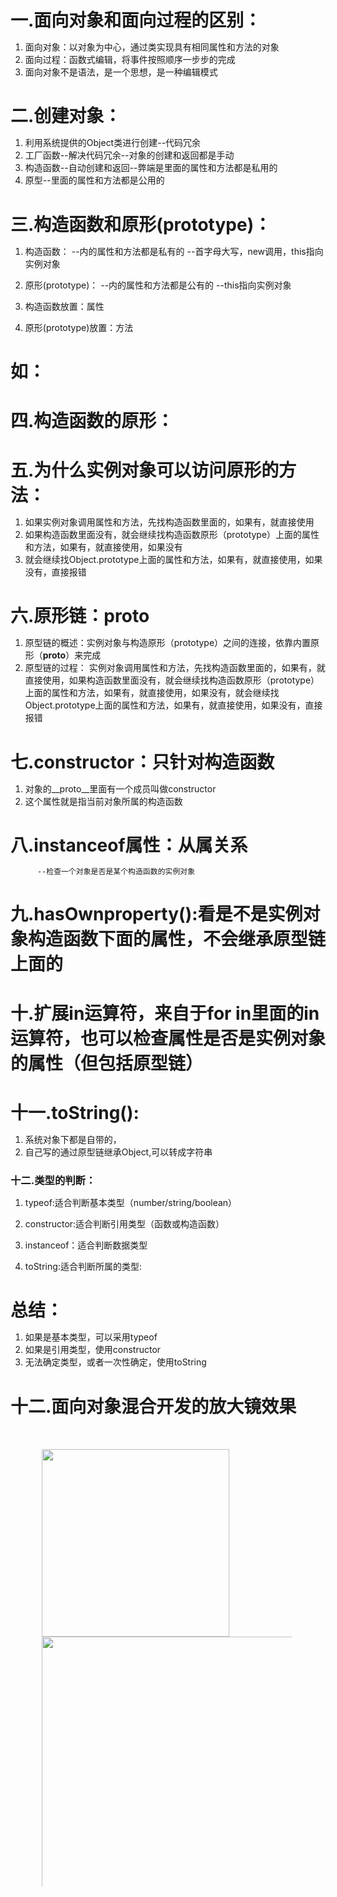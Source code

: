 # 一.面向对象和面向过程的区别：
1. 面向对象：以对象为中心，通过类实现具有相同属性和方法的对象
2. 面向过程：函数式编辑，将事件按照顺序一步步的完成
3. 面向对象不是语法，是一个思想，是一种编辑模式

# 二.创建对象：
1. 利用系统提供的Object类进行创建--代码冗余
2. 工厂函数--解决代码冗余--对象的创建和返回都是手动
3. 构造函数--自动创建和返回--弊端是里面的属性和方法都是私用的
4. 原型--里面的属性和方法都是公用的

# 三.构造函数和原形(prototype)：
1. 构造函数：
          --内的属性和方法都是私有的
          --首字母大写，new调用，this指向实例对象

2. 原形(prototype)：
            --内的属性和方法都是公有的
            --this指向实例对象

3. 构造函数放置：属性

4. 原形(prototype)放置：方法

# 如：
  <script>
   function Fath(){
    放置属性
   }
   Fath.prototype.init = function(){
    放置方法
   }
   new Fath().init() 执行
  </script>

# 四.构造函数的原形：
<script>
  function Fath() {
    this.name = name
  }
  Fath.prototype.init = function () {
    console.log('我是原形的方法');
  }
  Object.prototype.hehe= function () {
    console.log('我是Object的方法');
  }
  let p1 = new Fath()//p1为：实例对象，new Fath()为：构造函数
  p1.init()//为:p1调用init的方法
  p1.hehe()//为：p1调用hehe的方法
</script>

# 五.为什么实例对象可以访问原形的方法：
1. 如果实例对象调用属性和方法，先找构造函数里面的，如果有，就直接使用
2. 如果构造函数里面没有，就会继续找构造函数原形（prototype）上面的属性和方法，如果有，就直接使用，如果没有
3. 就会继续找Object.prototype上面的属性和方法，如果有，就直接使用，如果没有，直接报错

# 六.原形链：__proto__
1. 原型链的概述：实例对象与构造原形（prototype）之间的连接，依靠内置原形（__proto__）来完成
2. 原型链的过程：
              实例对象调用属性和方法，先找构造函数里面的，如果有，就直接使用，如果构造函数里面没有，就会继续找构造函数原形（prototype）上面的属性和方法，如果有，就直接使用，如果没有，就会继续找Object.prototype上面的属性和方法，如果有，就直接使用，如果没有，直接报错
 
# 七.constructor：只针对构造函数
1. 对象的__proto__里面有一个成员叫做constructor
2. 这个属性就是指当前对象所属的构造函数
<script>
  function Fan(){
    '我是构造函数'
  }
  let p1 = new Fan()
  console.log(p1.constructor);// ƒ Fan(){'我是构造函数'}
</script>

# 八.instanceof属性：从属关系
          --检查一个对象是否是某个构造函数的实例对象
<script>
  function Fan(){
  }
  let p1 = new Fan()
  console.log(p1 instanceof Fan);//true
  console.log(p1 instanceof Object);//true 因为一切皆对象
</script>

# 九.hasOwnproperty():看是不是实例对象构造函数下面的属性，不会继承原型链上面的
<script>
  function Fan(){
    this.name = 'zhangsan'
  }
  Fan.prototype.init = function(){
    'lisi'
  }
  let p1 = new Fan()
  p1.init()
  console.log(p1.hasOwnProperty('name'))//true 只会检查实例对象构造函数里面的属性
  console.log(p1.hasOwnProperty('init'))//false
</script>

# 十.扩展in运算符，来自于for in里面的in运算符，也可以检查属性是否是实例对象的属性（但包括原型链）
<script>
  function Fan(){
    this.name = 'zhangsan'
  }
  Fan.prototype.init = function(){
    'lisi'
  }
  Object.prototype.age = function(){
    'wangwu'
  }
  let p1 = new Fan()
  p1.init()
  p1.age()
  console.log('name' in p1)//true
  console.log('init' in p1)//true
  console.log('age' in p1)//true
</script>

# 十一.toString():
1. 系统对象下都是自带的，
2. 自己写的通过原型链继承Object,可以转成字符串
<script>
let a = [1,2,3]
console.log(a.toString())//1,2,3
</script>

### 十二.类型的判断：
1. typeof:适合判断基本类型（number/string/boolean）

2. constructor:适合判断引用类型（函数或构造函数）
<script>
  function Fan(){
    '我是构造函数'
  }
  let p1 = new Fan()
  console.log(p1.constructor);// ƒ Fan(){'我是构造函数'}
</script>

3. instanceof：适合判断数据类型

4. toString:适合判断所属的类型:
<script>
console.log(Object.prototype.toString.call('hello'));//[object String]
console.log(Object.prototype.toString.call(123));//[object Number]
console.log(Object.prototype.toString.call(true));//[object Boolean]
console.log(Object.prototype.toString.call(null));//[object Null]
console.log(Object.prototype.toString.call(undefined));//[object Undefined]
console.log(Object.prototype.toString.call([]));//[object Array]
console.log(Object.prototype.toString.call({}));//[object Object]
console.log(Object.prototype.toString.call(function(){}));//[object Function]
console.log(Object.prototype.toString.call(new Date));//[object Date]
console.log(Object.prototype.toString.call(/\d/));//[object RegExp]
</script>

# 总结：
1. 如果是基本类型，可以采用typeof
2. 如果是引用类型，使用constructor
3. 无法确定类型，或者一次性确定，使用toString









# 十二.面向对象混合开发的放大镜效果
<style> 
  *{
    margin: 0;
    padding: 0;
  }
  .father {
    margin: 50px 0 0 50px;
  }
  .box {
    width: 300px;
    height: 300px;
    float: left;
    position: relative;
  }
  .xiaotu {
    width: 100%;
    height: 100%;
  }
  .xijing {
    width: 200px;
    height: 200px;
    background-color: blue;
    opacity: 0.3;
    position: absolute;
    top: 0;
    left: 0;
    visibility:hidden;
  }
  .dajing {
    width: 400px;
    height: 400px;
    position: relative;
    overflow: hidden;
    float: left;
  }
  .datu {
    width: 600px;
    height: 600px;
    position:absolute;
    top: 0;
    left: 0;
  }
  </style>
  <body>
    <div class="father">
      <div class="box">
        <img src="../img/女好骚.png" alt="" class="xiaotu">
        <div class="xijing"></div>
      </div>
      <div class="dajing">
        <img src="../img/女好骚.png" alt="" class="datu">
      </div>
    </div>
  </body>
  </html>
  </html>
  <script>
   function Fath(){
    this.father = document.querySelector('.father')
    this.box = document.querySelector('.box')
    this.xiaotu = document.querySelector('.xiaotu')
    this.xijing = document.querySelector('.xijing')
    this.dajing = document.querySelector('.dajing')
    this.datu = document.querySelector('.datu')
   }
   Fath.prototype.init = function(){
    this.box.onmouseenter = ()=>{
      this.xijing.style.visibility = 'visible'
      this.box.onmousemove = (e)=>{
        let leftvalue = e.clientX - this.father.offsetLeft - this.xijing.offsetWidth/2
        let topvalue = e.clientY - this.father.offsetTop - this.xijing.offsetHeight/2
        if(leftvalue <=0){
          leftvalue = 0
        }else if(leftvalue >= this.xiaotu.offsetWidth - this.xijing.offsetWidth){
          leftvalue = this.xiaotu.offsetWidth - this.xijing.offsetWidth
        }
        if(topvalue <=0){
          topvalue = 0
        }else if(topvalue >= this.xiaotu.offsetHeight - this.xijing.offsetHeight){
          topvalue = this.xiaotu.offsetHeight - this.xijing.offsetHeight
        }
        this.xijing.style.left = leftvalue + 'px'
        this.xijing.style.top = topvalue + 'px'
        this.datu.style.left = -leftvalue*(this.datu.offsetWidth / this.xiaotu.offsetWidth) + 'px'
        this.datu.style.top = -topvalue*(this.datu.offsetWidth / this.xiaotu.offsetWidth) + 'px'
      }
    }
    this.box.onmouseleave = ()=>{
      this.xijing.style.visibility = 'hidden'
    }
   }
   new Fath().init()
  </script>



    